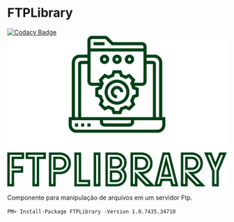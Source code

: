 # FTPLibrary

[![Codacy Badge](https://api.codacy.com/project/badge/Grade/2f31401700134e37b1735c53449baaa4)](https://app.codacy.com/manual/id4ni10/FTPLibrary?utm_source=github.com&utm_medium=referral&utm_content=id4ni10/FTPLibrary&utm_campaign=Badge_Grade_Dashboard)
<img src="https://github.com/id4ni10/FTPLibrary/blob/master/src/Assets/brand.png" />

Componente para manipulação de arquivos em um servidor Ftp.

```PM> Install-Package FTPLibrary -Version 1.0.7435.34710```
